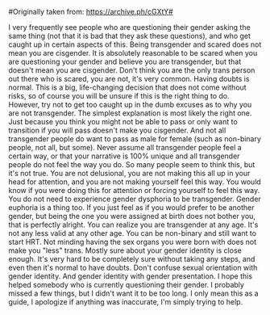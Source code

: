#Originally taken from: https://archive.ph/cGXtY#

I very frequently see people who are questioning their gender asking the same thing (not that it is bad that they ask these questions), and who get caught up in certain aspects of this.
Being transgender and scared does not mean you are cisgender. It is absolutely reasonable to be scared when you are questioning your gender and believe you are transgender, but that doesn't mean you are cisgender. Don't think you are the only trans person out there who is scared, you are not, it's very common.
Having doubts is normal. This is a big, life-changing decision that does not come without risks, so of course you will be unsure if this is the right thing to do. However, try not to get too caught up in the dumb excuses as to why you are not transgender. The simplest explanation is most likely the right one.
Just because you think you might not be able to pass or only want to transition if you will pass doesn't make you cisgender. And not all transgender people do want to pass as male for female (such as non-binary people, not all, but some).
Never assume all transgender people feel a certain way, or that your narrative is 100% unique and all transgender people do not feel the way you do. So many people seem to think this, but it's not true.
You are not delusional, you are not making this all up in your head for attention, and you are not making yourself feel this way. You would know if you were doing this for attention or forcing yourself to feel this way.
You do not need to experience gender dysphoria to be transgender. Gender euphoria is a thing too. If you just feel as if you would prefer to be another gender, but being the one you were assigned at birth does not bother you, that is perfectly alright.
You can realize you are transgender at any age. It's not any less valid at any other age.
You can be non-binary and still want to start HRT.
Not minding having the sex organs you were born with does not make you "less" trans.
Mostly sure about your gender identity is close enough. It's very hard to be completely sure without taking any steps, and even then it's normal to have doubts.
Don't confuse sexual orientation with gender identity. And gender identity with gender presentation.
I hope this helped somebody who is currently questioning their gender. I probably missed a few things, but I didn't want it to be too long. I only mean this as a guide, I apologize if anything was inaccurate, I'm simply trying to help.